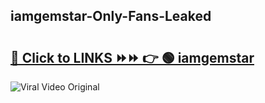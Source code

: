 
 ## iamgemstar-Only-Fans-Leaked

# <h2><a href="https://clipsfans.com/iamgemstar&ref=git">🔗 Click to LINKS ⏩⏩ 👉 🟢 iamgemstar </a></h2>

<a href="https://clipsfans.com/iamgemstar&ref=git" rel="nofollow" data-target="animated-image.originalLink"><img src="https://i.ibb.co.com/xMMVF88/686577567.gif" alt="Viral Video Original" style="max-width: 100%; display: inline-block;" data-target="animated-image.originalImage"></a>
